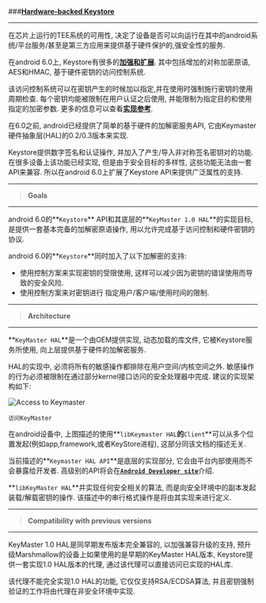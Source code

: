 
###[**Hardware-backed Keystore**](http://source.android.com/security/keystore/index.html)

-----
在芯片上运行的TEE系统的可用性, 决定了设备是否可以向运行在其中的android系统/平台服务/甚至是第三方应用来提供基于硬件保护的,强安全性的服务.

在android 6.0上, Keystore有很多的[**加强和扩展**](http://source.android.com/security/keystore/features.html). 其中包括增加的对称加密原语, AES和HMAC, 基于硬件密钥的访问控制系统. 

该访问控制系统可以在密钥产生的时候加以指定,并在使用时强制施行密钥的使用周期检查. 每个密钥均能被限制在用户认证之后使用, 并能限制为指定目的和使用指定的加密参数. 更多的信息可以查看[**实现参考**](http://source.android.com/security/keystore/implementer-ref.html).

在6.0之前, android已经提供了简单的基于硬件的加解密服务API, 它由Keymaster硬件抽象层(HAL)的0.2/0.3版本来实现. 

Keystore提供数字签名和认证操作, 并加入了产生/导入非对称签名密钥对的功能. 在很多设备上该功能已经实现, 但是由于安全目标的多样性, 这些功能无法由一套API来兼容. 所以在android 6.0上扩展了Keystore API来提供广泛属性的支持.

-----
> **Goals**

-----
android 6.0的**`Keystore`** API和其底层的**`KeyMaster 1.0 HAL`**的实现目标, 是提供一套基本完备的加解密原语操作, 用以允许完成基于访问控制和硬件密钥的协议.

android 6.0的**`Keystore`**同时加入了以下加解密的支持:

 - 使用控制方案来实现密钥的受限使用, 这样可以减少因为密钥的错误使用而导致的安全风险.
 - 使用控制方案来对密钥进行 指定用户/客户端/使用时间的限制.

-----
> **Architecture**

-----
**`KeyMaster HAL`**是一个由OEM提供实现, 动态加载的库文件, 它被Keystore服务所使用, 向上层提供基于硬件的加解密服务.

HAL的实现中, 必须将所有的敏感操作都排除在用户空间/内核空间之外. 敏感操作的行为必须被限制在通过部分kernel接口访问的安全处理器中完成. 建议的实现架构如下:

![Access to Keymaster](http://source.android.com/security/images/access-to-keymaster.png)

`访问KeyMaster`

在android设备中, 上图描述的使用**`libKeymaster HAL`**的**`Client`**可以从多个位置发起(例如app,framework,或者KeyStore进程), 这部分同该文档的描述无关. 

当前描述的**`Keymaster HAL API`**是底层的实现部分, 它会由平台内部使用而不会暴露给开发者. 高级别的API将会在[**`Android Developer site`**](http://developer.android.com/reference/java/security/KeyStore.html)介绍.

**`libKeyMaster HAL`**并实现任何安全相关的算法, 而是向安全环境中的副本发起装载/解载密钥的操作. 该描述中的串行格式操作是将由其实现来进行定义.

-----
> **Compatibility with previous versions**

-----
KeyMaster 1.0 HAL是同早期发布版本完全兼容的, 以加强兼容升级的支持, 预升级Marshmallow的设备上如果使用的是早期的KeyMaster HAL版本, Keystore提供一套实现1.0 HAL版本的代理, 通过该代理可以直接访问已实现的HAL库. 

该代理不能完全实现1.0 HAL的功能, 它仅仅支持RSA/ECDSA算法, 并且密钥强制验证的工作将由代理在非安全环境中实现.

